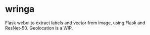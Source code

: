 # wringa
Flask webui to extract labels and vector from image, using Flask and ResNet-50. Geolocation is a WIP.
